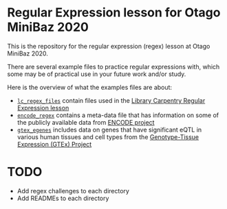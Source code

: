 # Regular Expression lesson for Otago MiniBaz 2020

This is the repository for the regular expression (regex) lesson at Otago
MiniBaz 2020.

There are several example files to practice regular expressions with, which
some may be of practical use in your future work and/or study.

Here is the overview of what the examples files are about:
- [`lc_regex_files`](./lc_regex_files) contain files used in the [Library Carpentry Regular Expression lesson](https://librarycarpentry.org/lc-data-intro/)
- [`encode_regex`](./encode_regex) contains a meta-data file that has information on some of the publicly available data from [ENCODE project](https://www.encodeproject.org/)
- [`gtex_egenes`](./gtex_egenes) includes data on genes that have significant eQTL in various human tissues and cell types from the [Genotype-Tissue Expression (GTEx) Project](https://www.gtexportal.org/home/)

# TODO

- Add regex challenges to each directory
- Add READMEs to each directory
